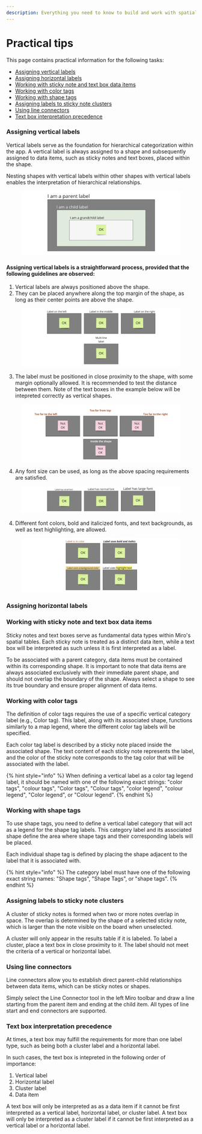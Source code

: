 ```yaml
---
description: Everything you need to know to build and work with spatial tables
---
```


# Practical tips

This page contains practical information for the following tasks:

* [Assigning vertical labels](practical-tips.md#assigning-vertical-labels)
* [Assigning horizontal labels](practical-tips.md#assigning-horizontal-labels)
* [Working with sticky note and text box data items](practical-tips.md#working-with-sticky-note-and-text-box-data-items)
* [Working with color tags](practical-tips.md#working-with-color-tags)
* [Working with shape tags](practical-tips.md#working-with-shape-tags)
* [Assigning labels to sticky note clusters](practical-tips.md#assigning-labels-to-sticky-note-clusters)
* [Using line connectors](practical-tips.md#using-line-connectors)
* [Text box interpretation precedence](practical-tips.md#text-box-interpretation-precedence)

### Assigning vertical labels

Vertical labels serve as the foundation for hierarchical categorization within the app. A vertical label is always assigned to a shape and subsequently assigned to data items, such as sticky notes and text boxes, placed within the shape.&#x20;

Nesting shapes with vertical labels within other shapes with vertical labels enables the interpretation of hierarchical relationships.

<figure><img src="../.gitbook/assets/VisualData_tips_nesting_01.png" alt=""><figcaption></figcaption></figure>

#### Assigning vertical labels is a straightforward process, provided that the following guidelines are observed:

1. Vertical labels are always positioned above the shape.
2. They can be placed anywhere along the top margin of the shape, as long as their center points are above the shape.

<figure><img src="../.gitbook/assets/VisualData_tips_verticalLeftRight_01 (1).png" alt=""><figcaption></figcaption></figure>

3. The label must be positioned in close proximity to the shape, with some margin optionally allowed. It is recommended to test the distance between them. Note of the text boxes in the example below will be intepreted correctly as vertical shapes.&#x20;

<figure><img src="../.gitbook/assets/VisualData_tips_verticalNotOK_01.png" alt=""><figcaption></figcaption></figure>

4. Any font size can be used, as long as the above spacing requirements are satisfied.

<figure><img src="../.gitbook/assets/VisualData_tips_verticalFontSize_01 (2).png" alt=""><figcaption></figcaption></figure>

4. Different font colors, bold and italicized fonts, and text backgrounds, as well as text highlighting, are allowed.

<figure><img src="../.gitbook/assets/VisualData_tips_verticalDiffLabels_01.png" alt=""><figcaption></figcaption></figure>

### Assigning horizontal labels

### Working with sticky note and text box data items

Sticky notes and text boxes serve as fundamental data types within Miro's spatial tables. Each sticky note is treated as a distinct data item, while a text box will be interpreted as such unless it is first interpreted as a label.&#x20;

To be associated with a parent category, data items must be contained within its corresponding shape. It is important to note that data items are always associated exclusively with their immediate parent shape, and should not overlap the boundary of the shape. Always select a shape to see its true boundary and ensure proper alignment of data items.

### Working with color tags

The definition of color tags requires the use of a specific vertical category label (e.g., Color tag). This label, along with its associated shape, functions similarly to a map legend, where the different color tag labels will be specified.

Each color tag label is described by a sticky note placed inside the associated shape. The text content of each sticky note represents the label, and the color of the sticky note corresponds to the tag color that will be associated with the label.

{% hint style="info" %}
When defining a vertical label as a color tag legend label, it should be named with one of the following exact strings: "color tags", "colour tags", "Color tags", "Colour tags", "color legend", "colour legend", "Color legend", or "Colour legend".
{% endhint %}

### Working with shape tags

To use shape tags, you need to define a vertical label category that will act as a legend for the shape tag labels. This category label and its associated shape define the area where shape tags and their corresponding labels will be placed.

Each individual shape tag is defined by placing the shape adjacent to the label that it is associated with.&#x20;

{% hint style="info" %}
The category label must have one of the following exact string names: "Shape tags", "Shape Tags", or "shape tags".
{% endhint %}

### Assigning labels to sticky note clusters

A cluster of sticky notes is formed when two or more notes overlap in space. The overlap is determined by the shape of a selected sticky note, which is larger than the note visible on the board when unselected.

&#x20;A cluster will only appear in the results table if it is labeled. To label a cluster, place a text box in close proximity to it. The label should not meet the criteria of a vertical or horizontal label.

### Using line connectors

Line connectors allow you to establish direct parent-child relationships between data items, which can be sticky notes or shapes.&#x20;

Simply select the Line Connector tool in the left Miro toolbar and draw a line starting from the parent item and ending at the child item. All types of line start and end connectors are supported.

### Text box interpretation precedence

At times, a text box may fulfill the requirements for more than one label type, such as being both a cluster label and a horizontal label.&#x20;

In such cases, the text box is intepreted in the following order of importance:&#x20;

1. Vertical label
2. Horizontal label
3. Cluster label
4. Data item

A text box will only be interpreted as as a data item if it cannot be first interpreted as a vertical label, horizontal label, or cluster label. A text box will only be interpreted as a cluster label if it cannot be first interpreted as a vertical label or a horizontal label.
